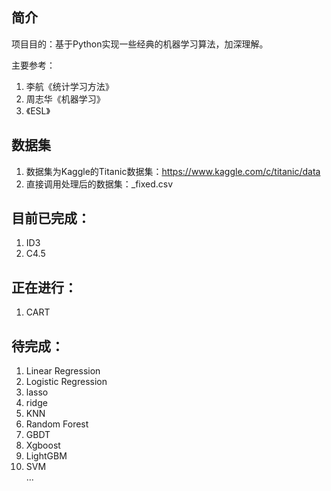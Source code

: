 ## 简介
项目目的：基于Python实现一些经典的机器学习算法，加深理解。

主要参考：
1. 李航《统计学习方法》
2. 周志华《机器学习》
3. 《ESL》

## 数据集
1. 数据集为Kaggle的Titanic数据集：https://www.kaggle.com/c/titanic/data
2. 直接调用处理后的数据集：_fixed.csv

## 目前已完成：
1. ID3
2. C4.5

## 正在进行：
1. CART

## 待完成：
1. Linear Regression
2. Logistic Regression
3. lasso
4. ridge
5. KNN
6. Random Forest
7. GBDT
8. Xgboost
9. LightGBM
10. SVM    
...
